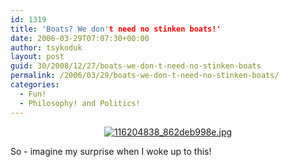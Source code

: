 ```yaml
---
id: 1319
title: 'Boats? We don't need no stinken boats!'
date: 2006-03-29T07:07:30+00:00
author: tsykoduk
layout: post
guid: 30/2008/12/27/boats-we-don-t-need-no-stinken-boats
permalink: /2006/03/29/boats-we-don-t-need-no-stinken-boats/
categories:
  - Fun!
  - Philosophy! and Politics!
---
```

<p><center><a class="imagelink" href="https://greg.nokes.name/binaries/2006/03/116204838_862deb998e.jpg" title="116204838_862deb998e.jpg"><img id="image720" src="https://greg.nokes.name/binaries/2006/03/116204838_862deb998e.thumbnail.jpg" alt="116204838_862deb998e.jpg" /></a></center></p>
<p>So - imagine my surprise when I woke up to this!</p>